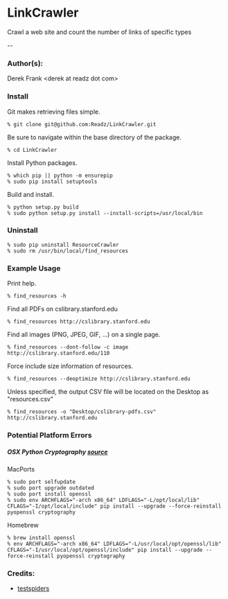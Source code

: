 # LinkCrawler
Crawl a web site and count the number of links of specific types

--
### Author(s):
Derek Frank &lt;derek at readz dot com&gt;


### Install
Git makes retrieving files simple.

    % git clone git@github.com:Readz/LinkCrawler.git

Be sure to navigate within the base directory of the package.

    % cd LinkCrawler

Install Python packages.

    % which pip || python -m ensurepip
    % sudo pip install setuptools

Build and install.

    % python setup.py build
    % sudo python setup.py install --install-scripts=/usr/local/bin


### Uninstall

    % sudo pip uninstall ResourceCrawler
    % sudo rm /usr/bin/local/find_resources


### Example Usage
Print help.

    % find_resources -h

Find all PDFs on cslibrary.stanford.edu

    % find_resources http://cslibrary.stanford.edu

Find all images (PNG, JPEG, GIF, ...) on a single page.

    % find_resources --dont-follow -c image http://cslibrary.stanford.edu/110 

Force include size information of resources.

    % find_resources --deoptimize http://cslibrary.stanford.edu

Unless specified, the output CSV file will be located on the Desktop as "resources.csv"

    % find_resources -o "Desktop/cslibrary-pdfs.csv" http://cslibrary.stanford.edu


### Potential Platform Errors
##### OSX Python Cryptography [source](http://chriskief.com/2014/03/25/installing-cryptography-via-pip-with-macports-or-homebrew/)

MacPorts

    % sudo port selfupdate
    % sudo port upgrade outdated
    % sudo port install openssl
    % sudo env ARCHFLAGS="-arch x86_64" LDFLAGS="-L/opt/local/lib" CFLAGS="-I/opt/local/include" pip install --upgrade --force-reinstall pyopenssl cryptography

Homebrew

    % brew install openssl
    % env ARCHFLAGS="-arch x86_64" LDFLAGS="-L/usr/local/opt/openssl/lib" CFLAGS="-I/usr/local/opt/openssl/include" pip install --upgrade --force-reinstall pyopenssl cryptography


### Credits:
 * [testspiders](http://github.com/scrapinghub/testspiders)

